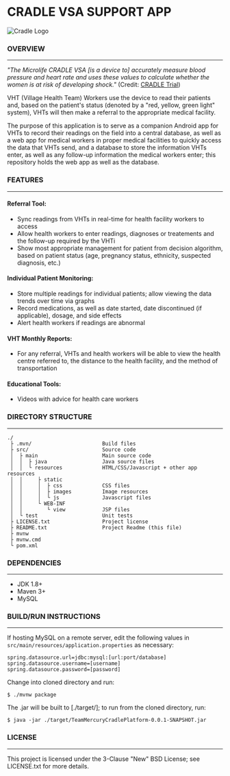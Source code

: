 # CRADLE VSA SUPPORT APP

![Cradle Logo](./src/main/resources/static/images/readme/Cradle-4-logo.png)

### OVERVIEW
---
*"The Microlife CRADLE VSA [is a device to] accurately measure blood pressure
and heart rate and uses these values to calculate whether the women is at risk
of developing shock."* (Credit: 
[CRADLE Trial](http://cradletrial.com/the-device/))

VHT (Village Health Team) Workers use the device to read their patients and,
based on the patient's status (denoted by a "red, yellow, green light" system),
VHTs will then make a referral to the appropriate medical facility.

The purpose of this application is to serve as a companion Android app for VHTs
to record their readings on the field into a central database, as well as a
web app for medical workers in proper medical facilities to quickly access the
data that VHTs send, and a database to store the information VHTs enter, as
well as any follow-up information the medical workers enter; this repository
holds the web app as well as the database.

### FEATURES
---
#### Referral Tool:
- Sync readings from VHTs in real-time for health facility workers to access
- Allow health workers to enter readings, diagnoses or treatements and the
  follow-up required by the VHTi
- Show most appropriate management for patient from decision algorithm, based
  on patient status (age, pregnancy status, ethnicity, suspected diagnosis,
  etc.)
#### Individual Patient Monitoring:
- Store multiple readings for individual patients; allow viewing the data
  trends over time via graphs
- Record medications, as well as date started, date discontinued (if
  applicable), dosage, and side effects
- Alert health workers if readings are abnormal
#### VHT Monthly Reports:
- For any referral, VHTs and health workers will be able to view the health
  centre referred to, the distance to the health facility, and the method of
  transportation
#### Educational Tools:
- Videos with advice for health care workers

### DIRECTORY STRUCTURE
---
```
./
 ├ .mvn/                       Build files
 ├ src/                        Source code
 │  ├ main                     Main source code
 │  │  ├ java                  Java source files
 │  │  └ resources             HTML/CSS/Javascript + other app resources
 │  │     ├ static
 │  │     │  ├ css             CSS files
 │  │     │  ├ images          Image resources
 │  │     │  └ js              Javascript files
 │  │     └ WEB-INF
 │  │        └ view            JSP files
 │  └ test                     Unit tests
 ├ LICENSE.txt                 Project license
 ├ README.txt                  Project Readme (this file)
 ├ mvnw
 ├ mvnw.cmd
 └ pom.xml
```

### DEPENDENCIES
---
- JDK 1.8+
- Maven 3+
- MySQL

### BUILD/RUN INSTRUCTIONS
---
If hosting MySQL on a remote server, edit the following values in
`src/main/resources/application.properties` as necessary:
```
spring.datasource.url=jdbc:mysql:[url:port/database]
spring.datasource.username=[username]
spring.datasource.password=[password]
```
Change into cloned directory and run:
```
$ ./mvnw package
```
The .jar will be built to [./target/]; to run from the cloned directory, run:
```
$ java -jar ./target/TeamMercuryCradlePlatform-0.0.1-SNAPSHOT.jar
```

### LICENSE
---
This project is licensed under the 3-Clause "New" BSD License; see LICENSE.txt
for more details.
